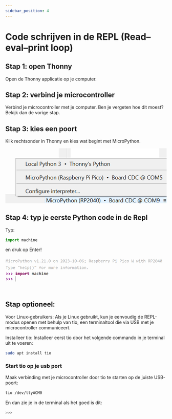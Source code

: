 ```yaml
---
sidebar_position: 4
---
```


# Code schrijven in de REPL (Read–eval–print loop)

## Stap 1: open Thonny
Open de Thonny applicatie op je computer.

## Stap 2: verbind je microcontroller
Verbind je microcontroller met je computer.
Ben je vergeten hoe dit moest? Bekijk dan de vorige stap.

## Stap 3: kies een poort
Klik rechtsonder in Thonny en kies wat begint met MicroPython.

![kies poort](kies_micropython.png)

## Stap 4: typ je eerste Python code in de Repl

Typ:
```py
import machine
```
en druk op Enter!

![repl](repl.png)

## Stap optioneel: 

Voor Linux-gebruikers: Als je Linux gebruikt, kun je eenvoudig
de REPL-modus openen met behulp van tio, een terminaltool die via USB 
met je microcontroller communiceert.

Installeer tio: Installeer eerst tio door het volgende commando 
in je terminal uit te voeren:

```bash
sudo apt install tio
```
### Start tio op je usb port

Maak verbinding met je microcontroller door tio te starten op de juiste USB-poort:

```bash
tio /dev/ttyACM0
```
En dan zie je in de terminal als het goed is dit: 

```bash
>>>
```


